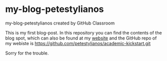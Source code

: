 # my-blog-petestylianos
my-blog-petestylianos created by GitHub Classroom


This is my first blog-post. In this repository you can find the contents of the blog spot, which can also be found at my [website](https://panagiotis-stylianos.netlify.app) and the GitHub repo of my webiste is https://github.com/petestylianos/academic-kickstart.git 

Sorry for the trouble.
